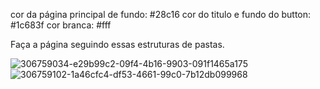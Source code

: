 cor da página principal de fundo: #28c16
cor do titulo e fundo do button: #1c683f
cor branca: #fff

Faça a página seguindo essas estruturas de pastas.


![306759034-e29b99c2-09f4-4b16-9903-091f1465a175](https://github.com/user-attachments/assets/1ceed4d5-3fe2-43b5-a89d-b4162d6481fc)
![306759102-1a46cfc4-df53-4661-99c0-7b12db099968](https://github.com/user-attachments/assets/51e105fa-46d3-4348-9b6e-4c811d0c580f)

